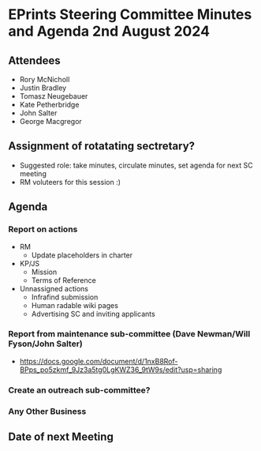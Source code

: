 # EPrints Steering Committee Minutes and Agenda 2nd August 2024

## Attendees
* Rory McNicholl
* Justin Bradley
* Tomasz Neugebauer
* Kate Petherbridge
* John Salter
* George Macgregor

## Assignment of rotatating sectretary?
- Suggested role: take minutes, circulate minutes, set agenda for next SC meeting
- RM voluteers for this session :)
## Agenda
### Report on actions
- RM
  - Update placeholders in charter
- KP/JS
  - Mission
  - Terms of Reference
- Unnassigned actions
  - Infrafind submission
  - Human radable wiki pages
  - Advertising SC and inviting applicants
### Report from maintenance sub-committee (Dave Newman/Will Fyson/John Salter)
 - https://docs.google.com/document/d/1nxB8Rof-BPps_po5zkmf_9Jz3a5tg0LgKWZ36_9tW9s/edit?usp=sharing
### Create an outreach sub-committee?
### Any Other Business
## Date of next Meeting
